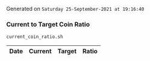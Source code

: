 Generated on `Saturday 25-September-2021 at 19:16:40`

### Current to Target Coin Ratio
`current_coin_ratio.sh`

Date|Current|Target|Ratio
---|---|---|---
